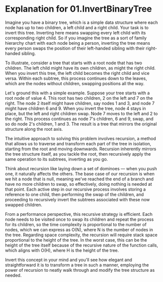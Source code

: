 # Explanation for 01.InvertBinaryTree

Imagine you have a binary tree, which is a simple data structure where each node has up to two children, a left child and a right child. Your task is to invert this tree. Inverting here means swapping every left child with its corresponding right child. So if you imagine the tree as a sort of family hierarchy chart with each node being a person, inverting the tree means every person swaps the position of their left-handed sibling with their right-handed sibling.

To illustrate, consider a tree that starts with a root node that has two children. The left child might have its own children, as might the right child. When you invert this tree, the left child becomes the right child and vice versa. Within each subtree, this process continues down to the leaves, which are the nodes without children, swapping positions all the way.

Let's ground this with a simple example. Suppose your tree starts with a root node of value 4. This root has two children, 2 on the left and 7 on the right. The node 2 itself might have children, say nodes 1 and 3, and node 7 might have children 6 and 9. When you invert the tree, node 4 stays in place, but the left and right children swap. Node 7 moves to the left and 2 to the right. This process continues as node 7's children, 6 and 9, swap, and so do node 2's children, 1 and 3. The result is a tree that mirrors the original structure along the root axis.

The intuitive approach to solving this problem involves recursion, a method that allows us to traverse and transform each part of the tree in isolation, starting from the root and moving downwards. Recursion inherently mirrors the tree structure itself, as you tackle the root, then recursively apply the same operation to its subtrees, inverting as you go.

Think about recursion like laying down a set of dominoes — when you push one, it naturally affects the others. The base case of our recursion is when we hit a node that is null, meaning we've reached the end of a branch and have no more children to swap, so effectively, doing nothing is needed at that point. Each active step in our recursive process involves storing a reference to one child, then performing the swap of the children, and proceeding to recursively invert the subtrees associated with these now swapped children.

From a performance perspective, this recursive strategy is efficient. Each node needs to be visited once to swap its children and repeat the process for its children, so the time complexity is proportional to the number of nodes, which we can express as O(N), where N is the number of nodes in the tree. Regarding space complexity, the recursion will require stack space proportional to the height of the tree. In the worst case, this can be the height of the tree itself because of the recursive nature of the function calls, which aligns with O(H), where H is the height of the tree.

Invert this concept in your mind and you'll see how elegant and straightforward it is to transform a tree in such a manner, employing the power of recursion to neatly walk through and modify the tree structure as needed.